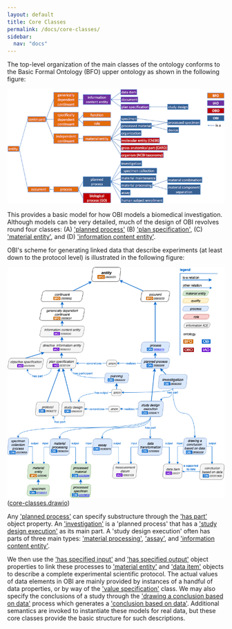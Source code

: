 ```yaml
---
layout: default
title: Core Classes
permalink: /docs/core-classes/
sidebar:
  nav: "docs"
---
```


The top-level organization of the main classes of the ontology conforms to the Basic Formal Ontology (BFO) upper ontology as shown in the following figure:

![Basic Class Hierarchy](/assets/images/docs/core-classes/bfo_obi_scheme.png)

This provides a basic model for how OBI models a biomedical investigation.  Although models can be very detailed, much of the design of OBI revolves round four classes: (A) ['planned process'](http://purl.obolibrary.org/obo/OBI_0000011)
(B) ['plan specification'](http://purl.obolibrary.org/obo/IAO_0000104), (C) ['material entity'](http://purl.obolibrary.org/obo/BFO_0000040), and (D) ['information content entity'](http://purl.obolibrary.org/obo/IAO_0000030). 

OBI's scheme for generating linked data that describe experiments (at least down to the protocol level) is illustrated in the following figure: 

![Study Design Core Concepts](/assets/images/docs/core-classes/obi_investigation.png)
([core-classes.drawio](https://www.draw.io/#Uhttps%3A%2F%2Fobi-ontology.ontodev.com%2Fassets%2Fimages%2Fdocs%2Fcore-classes%2Fcore-classes.drawio))

Any ['planned process'](http://purl.obolibrary.org/obo/OBI_0000011) can specify substructure through the ['has part'](http://purl.obolibrary.org/obo/BFO_0000051) object property. An ['investigation'](http://purl.obolibrary.org/obo/OBI_0000066) is a 'planned process' that has a ['study design execution'](http://purl.obolibrary.org/obo/OBI_0000471) as its main part. A 'study design execution' often has parts of three main types: ['material processing'](http://purl.obolibrary.org/obo/OBI_0000094), ['assay'](http://purl.obolibrary.org/obo/OBI_0000070), and ['information content entity'](http://purl.obolibrary.org/obo/OBI_0200000). 

We then use the ['has specified input'](http://purl.obolibrary.org/obo/OBI_0000293) and ['has specified output'](http://purl.obolibrary.org/obo/OBI_0000299) object properties to link these processes to ['material entity'](http://purl.obolibrary.org/obo/BFO_0000040) and ['data item'](http://purl.obolibrary.org/obo/IAO_0000027) objects to describe a complete experimental scientific protocol. The actual values of data elements in OBI are mainly provided by instances of a handful of data properties, or by way of the ['value specification'](http://purl.obolibrary.org/obo/OBI_0001933) class. We may also specify the conclusions of a study through the ['drawing a conclusion based on data'](http://purl.obolibrary.org/obo/OBI_0000338) process which generates a ['conclusion based on data'](http://purl.obolibrary.org/obo/OBI_0001909). Additional semantics are invoked to instantiate these models for real data, but these core classes provide the basic structure for such descriptions. 
